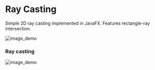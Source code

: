# Ray Casting

Simple 2D ray casting implemented in JavaFX. Features rectangle-ray intersection.

![image_demo](ray-casting-demo.gif)

### Ray casting

![image_demo](ray-casting-demo2.gif)


